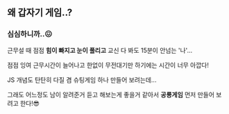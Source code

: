 # 
## 왜 갑자기 게임..?
### 심심하니까..😖
근무설 때 점점 **힘이 빠지고 눈이 풀리고** 교신 다 봐도 15분이 안넘는 '나'...

점점 잉여 근무시간이 늘어나고 한없이 무전대기만 하기에는 시간이 너무 아깝다!

JS 개념도 탄탄히 다질 겸 슈팅게임 하나 만들어 보려는데...

그래도 어느정도 남이 알려준거 듣고 해보는게 좋을거 같아서 **공룡게임** 먼저 만들어 보려고 한다!😎


